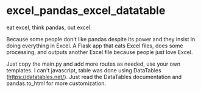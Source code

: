 # excel_pandas_excel_datatable
eat excel, think pandas, out excel. 

Because some people don't like pandas despite its power and they insist in doing everything in Excel. A Flask app that eats Excel files, does some processing, and outputs another Excel file because people just love Excel.

Just copy the main.py and add more routes as needed, use your own templates. I can't javascript, table was done using DataTables (https://datatables.net/). Just read the DataTables documentation and pandas.to_html for more customization.
